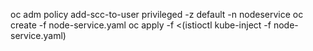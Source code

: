 oc adm policy add-scc-to-user privileged -z default -n nodeservice
oc create -f node-service.yaml
oc apply -f <(istioctl kube-inject -f node-service.yaml)